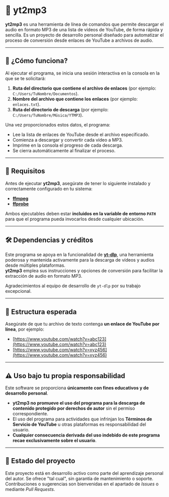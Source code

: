# 🎵 yt2mp3

**yt2mp3** es una herramienta de línea de comandos que permite descargar el audio en formato MP3 de una lista de vídeos de YouTube, de forma rápida y sencilla. Es un proyecto de desarrollo personal diseñado para automatizar el proceso de conversión desde enlaces de YouTube a archivos de audio.

---

## 🚀 ¿Cómo funciona?

Al ejecutar el programa, se inicia una sesión interactiva en la consola en la que se te solicitará:

1. **Ruta del directorio que contiene el archivo de enlaces** (por ejemplo: `C:/Users/TuNombre/Documentos`).
2. **Nombre del archivo que contiene los enlaces** (por ejemplo: `enlaces.txt`).
3. **Ruta del directorio de descarga** (por ejemplo: `C:/Users/TuNombre/Música/YTMP3`).

Una vez proporcionados estos datos, el programa:

- Lee la lista de enlaces de YouTube desde el archivo especificado.
- Comienza a descargar y convertir cada vídeo a MP3.
- Imprime en la consola el progreso de cada descarga.
- Se cierra automáticamente al finalizar el proceso.

---

## 🧰 Requisitos

Antes de ejecutar **yt2mp3**, asegúrate de tener lo siguiente instalado y correctamente configurado en tu sistema:

- [**ffmpeg**](https://ffmpeg.org/download.html)
- [**ffprobe**](https://ffmpeg.org/ffprobe.html)

Ambos ejecutables deben estar **incluidos en la variable de entorno `PATH`** para que el programa pueda invocarlos desde cualquier ubicación.

---

## 🛠 Dependencias y créditos

Este programa se apoya en la funcionalidad de [**yt-dlp**](https://github.com/yt-dlp/yt-dlp), una herramienta poderosa y mantenida activamente para la descarga de vídeos y audios desde múltiples plataformas.  
**yt2mp3** emplea sus instrucciones y opciones de conversión para facilitar la extracción de audio en formato MP3.

Agradecimientos al equipo de desarrollo de `yt-dlp` por su trabajo excepcional.

---

## 📂 Estructura esperada

Asegúrate de que tu archivo de texto contenga **un enlace de YouTube por línea**, por ejemplo:

- [https://www.youtube.com/watch?v=abc123](https://www.youtube.com/watch?v=abc123)
- [https://www.youtube.com/watch?v=xyz456](https://www.youtube.com/watch?v=xyz456)

---

## ⚠️ Uso bajo tu propia responsabilidad

Este software se proporciona **únicamente con fines educativos y de desarrollo personal**.

- **yt2mp3 no promueve el uso del programa para la descarga de contenido protegido por derechos de autor** sin el permiso correspondiente.
- El uso del programa para actividades que infrinjan los **Términos de Servicio de YouTube** u otras plataformas es responsabilidad del usuario.
- **Cualquier consecuencia derivada del uso indebido de este programa recae exclusivamente sobre el usuario**.

---

## 📌 Estado del proyecto

Este proyecto está en desarrollo activo como parte del aprendizaje personal del autor. Se ofrece "tal cual", sin garantía de mantenimiento o soporte. Contribuciones o sugerencias son bienvenidas en el apartado de *Issues* o mediante *Pull Requests*.

